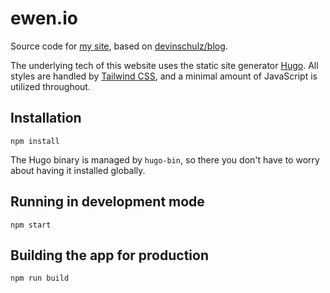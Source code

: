 # ewen.io

Source code for [my site](https://ewen.io), based on
[devinschulz/blog](https://github.com/devinschulz/blog).

The underlying tech of this website uses the static site generator
[Hugo](https://gohugo.io/). All styles are handled by
[Tailwind CSS](https://tailwindcss.com), and a minimal amount of JavaScript is
utilized throughout.

## Installation

```shell
npm install
```

The Hugo binary is managed by `hugo-bin`, so there you don't have to worry about
having it installed globally.

## Running in development mode

```shell
npm start
```

## Building the app for production

```shell
npm run build
```
